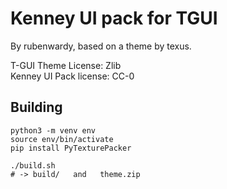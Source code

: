 # Kenney UI pack for TGUI

By rubenwardy, based on a theme by texus.

T-GUI Theme License: Zlib<br>
Kenney UI Pack license: CC-0

## Building

	python3 -m venv env
	source env/bin/activate
	pip install PyTexturePacker

	./build.sh
	# -> build/   and   theme.zip
